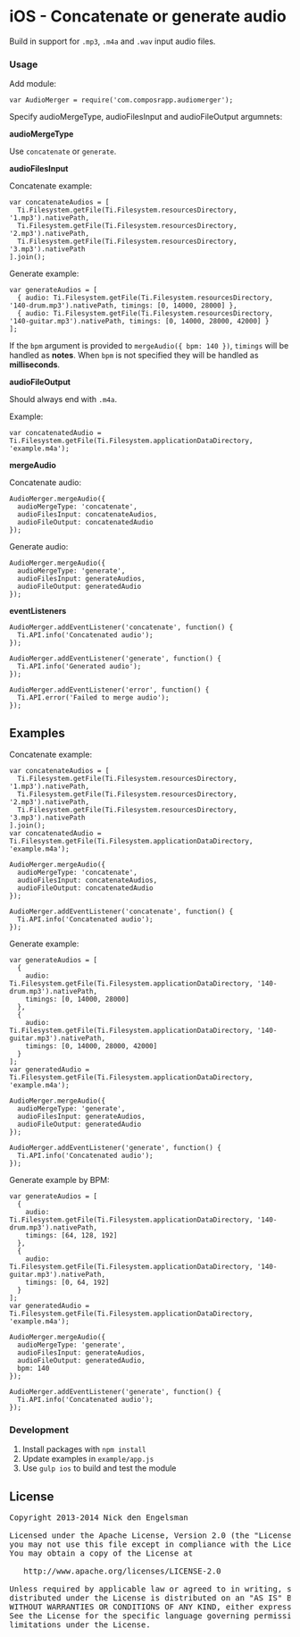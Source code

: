 # iOS - Concatenate or generate audio

Build in support for `.mp3`, `.m4a` and `.wav` input audio files.

### Usage

Add module:

```
var AudioMerger = require('com.composrapp.audiomerger');
```

Specify audioMergeType, audioFilesInput and audioFileOutput argumnets:

**audioMergeType**

Use `concatenate` or `generate`.

**audioFilesInput**

Concatenate example:

```
var concatenateAudios = [
  Ti.Filesystem.getFile(Ti.Filesystem.resourcesDirectory, '1.mp3').nativePath,
  Ti.Filesystem.getFile(Ti.Filesystem.resourcesDirectory, '2.mp3').nativePath,
  Ti.Filesystem.getFile(Ti.Filesystem.resourcesDirectory, '3.mp3').nativePath
].join();
```

Generate example:

```
var generateAudios = [
  { audio: Ti.Filesystem.getFile(Ti.Filesystem.resourcesDirectory, '140-drum.mp3').nativePath, timings: [0, 14000, 28000] },
  { audio: Ti.Filesystem.getFile(Ti.Filesystem.resourcesDirectory, '140-guitar.mp3').nativePath, timings: [0, 14000, 28000, 42000] }
];
```

If  the `bpm` argument is provided to `mergeAudio({ bpm: 140 })`, `timings` will be handled as **notes**. When `bpm` is not specified they will be handled as **milliseconds**.

**audioFileOutput**

Should always end with `.m4a`.

Example: 

```
var concatenatedAudio = Ti.Filesystem.getFile(Ti.Filesystem.applicationDataDirectory, 'example.m4a');
```

**mergeAudio**

Concatenate audio:

```
AudioMerger.mergeAudio({
  audioMergeType: 'concatenate',
  audioFilesInput: concatenateAudios,
  audioFileOutput: concatenatedAudio
});
```

Generate audio:

```
AudioMerger.mergeAudio({
  audioMergeType: 'generate',
  audioFilesInput: generateAudios,
  audioFileOutput: generatedAudio
});
```

**eventListeners**

```
AudioMerger.addEventListener('concatenate', function() {
  Ti.API.info('Concatenated audio');
});

AudioMerger.addEventListener('generate', function() {
  Ti.API.info('Generated audio');
});

AudioMerger.addEventListener('error', function() {
  Ti.API.error('Failed to merge audio');
});
```

## Examples

Concatenate example:

```
var concatenateAudios = [
  Ti.Filesystem.getFile(Ti.Filesystem.resourcesDirectory, '1.mp3').nativePath,
  Ti.Filesystem.getFile(Ti.Filesystem.resourcesDirectory, '2.mp3').nativePath,
  Ti.Filesystem.getFile(Ti.Filesystem.resourcesDirectory, '3.mp3').nativePath
].join();
var concatenatedAudio = Ti.Filesystem.getFile(Ti.Filesystem.applicationDataDirectory, 'example.m4a');

AudioMerger.mergeAudio({
  audioMergeType: 'concatenate',
  audioFilesInput: concatenateAudios,
  audioFileOutput: concatenatedAudio
});

AudioMerger.addEventListener('concatenate', function() {
  Ti.API.info('Concatenated audio');
});
```

Generate example:

```
var generateAudios = [
  { 
    audio: Ti.Filesystem.getFile(Ti.Filesystem.applicationDataDirectory, '140-drum.mp3').nativePath,
    timings: [0, 14000, 28000]
  },
  { 
    audio: Ti.Filesystem.getFile(Ti.Filesystem.applicationDataDirectory, '140-guitar.mp3').nativePath,
    timings: [0, 14000, 28000, 42000]
  }
];
var generatedAudio = Ti.Filesystem.getFile(Ti.Filesystem.applicationDataDirectory, 'example.m4a');

AudioMerger.mergeAudio({
  audioMergeType: 'generate',
  audioFilesInput: generateAudios,
  audioFileOutput: generatedAudio
});

AudioMerger.addEventListener('generate', function() {
  Ti.API.info('Concatenated audio');
});
```

Generate example by BPM:

```
var generateAudios = [
  { 
    audio: Ti.Filesystem.getFile(Ti.Filesystem.applicationDataDirectory, '140-drum.mp3').nativePath,
    timings: [64, 128, 192]
  },
  { 
    audio: Ti.Filesystem.getFile(Ti.Filesystem.applicationDataDirectory, '140-guitar.mp3').nativePath,
    timings: [0, 64, 192]
  }
];
var generatedAudio = Ti.Filesystem.getFile(Ti.Filesystem.applicationDataDirectory, 'example.m4a');

AudioMerger.mergeAudio({
  audioMergeType: 'generate',
  audioFilesInput: generateAudios,
  audioFileOutput: generatedAudio,
  bpm: 140
});

AudioMerger.addEventListener('generate', function() {
  Ti.API.info('Concatenated audio');
});
```

### Development

1. Install packages with `npm install`
2. Update examples in `example/app.js`
3. Use `gulp ios` to build and test the module

## License

<pre>
Copyright 2013-2014 Nick den Engelsman

Licensed under the Apache License, Version 2.0 (the "License");
you may not use this file except in compliance with the License.
You may obtain a copy of the License at

   http://www.apache.org/licenses/LICENSE-2.0

Unless required by applicable law or agreed to in writing, software
distributed under the License is distributed on an "AS IS" BASIS,
WITHOUT WARRANTIES OR CONDITIONS OF ANY KIND, either express or implied.
See the License for the specific language governing permissions and
limitations under the License.
</pre>
